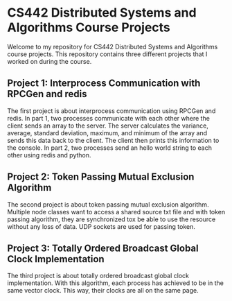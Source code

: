 # CS442 Distributed Systems and Algorithms Course Projects

Welcome to my repository for CS442 Distributed Systems and Algorithms course projects. This repository contains three different projects that I worked on during the course.

## Project 1: Interprocess Communication with RPCGen and redis

The first project is about interprocess communication using RPCGen and redis. In part 1, two processes communicate with each other where the client sends an array to the server. The server calculates the variance, average, standard deviation, maximum, and minimum of the array and sends this data back to the client. The client then prints this information to the console. In part 2, two processes send an hello world string to each other using redis and python.

## Project 2: Token Passing Mutual Exclusion Algorithm

The second project is about token passing mutual exclusion algorithm. Multiple node classes want to access a shared source txt file and with token passing algorithm, they are synchronized tox be able to use the resource without any loss of data. UDP sockets are used for passing token.

## Project 3: Totally Ordered Broadcast Global Clock Implementation

The third project is about totally ordered broadcast global clock implementation. With this algorithm, each process has achieved to be in the same vector clock. This way, their clocks are all on the same page.
